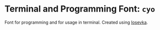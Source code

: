 # Terminal and Programming Font: `cyo`
Font for programming and for usage in terminal. Created using [Iosevka](https://github.com/be5invis/Iosevka).
